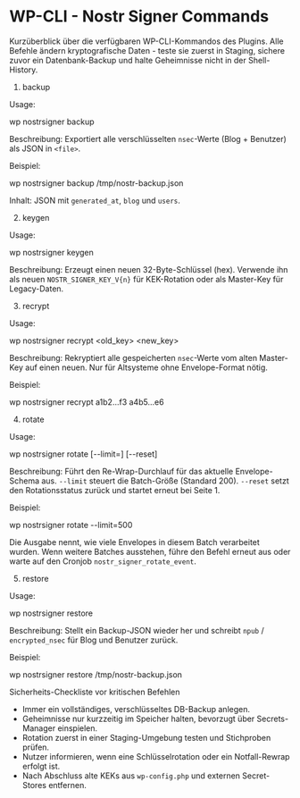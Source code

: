 # WP-CLI - Nostr Signer Commands

Kurzüberblick über die verfügbaren WP-CLI-Kommandos des Plugins. Alle Befehle ändern kryptografische Daten - teste sie zuerst in Staging, sichere zuvor ein Datenbank-Backup und halte Geheimnisse nicht in der Shell-History.

1) backup

Usage:

  wp nostrsigner backup <file>

Beschreibung:
  Exportiert alle verschlüsselten `nsec`-Werte (Blog + Benutzer) als JSON in `<file>`.

Beispiel:

  wp nostrsigner backup /tmp/nostr-backup.json

Inhalt: JSON mit `generated_at`, `blog` und `users`.

2) keygen

Usage:

  wp nostrsigner keygen

Beschreibung:
  Erzeugt einen neuen 32-Byte-Schlüssel (hex). Verwende ihn als neuen `NOSTR_SIGNER_KEY_V{n}` für KEK-Rotation oder als Master-Key für Legacy-Daten.

3) recrypt

Usage:

  wp nostrsigner recrypt <old_key> <new_key>

Beschreibung:
  Rekryptiert alle gespeicherten `nsec`-Werte vom alten Master-Key auf einen neuen. Nur für Altsysteme ohne Envelope-Format nötig.

Beispiel:

  wp nostrsigner recrypt a1b2...f3 a4b5...e6

4) rotate

Usage:

  wp nostrsigner rotate [--limit=<anzahl>] [--reset]

Beschreibung:
  Führt den Re-Wrap-Durchlauf für das aktuelle Envelope-Schema aus. `--limit` steuert die Batch-Größe (Standard 200). `--reset` setzt den Rotationsstatus zurück und startet erneut bei Seite 1.

Beispiel:

  wp nostrsigner rotate --limit=500

Die Ausgabe nennt, wie viele Envelopes in diesem Batch verarbeitet wurden. Wenn weitere Batches ausstehen, führe den Befehl erneut aus oder warte auf den Cronjob `nostr_signer_rotate_event`.

5) restore

Usage:

  wp nostrsigner restore <file>

Beschreibung:
  Stellt ein Backup-JSON wieder her und schreibt `npub` / `encrypted_nsec` für Blog und Benutzer zurück.

Beispiel:

  wp nostrsigner restore /tmp/nostr-backup.json

Sicherheits-Checkliste vor kritischen Befehlen

- Immer ein vollständiges, verschlüsseltes DB-Backup anlegen.
- Geheimnisse nur kurzzeitig im Speicher halten, bevorzugt über Secrets-Manager einspielen.
- Rotation zuerst in einer Staging-Umgebung testen und Stichproben prüfen.
- Nutzer informieren, wenn eine Schlüsselrotation oder ein Notfall-Rewrap erfolgt ist.
- Nach Abschluss alte KEKs aus `wp-config.php` und externen Secret-Stores entfernen.